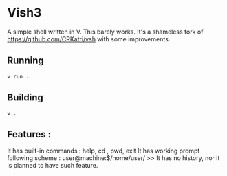 # Vish3
A simple shell written in V. This barely works.
It's a shameless fork of https://github.com/CRKatri/vsh
 with some improvements.
## Running
`v run .`

## Building
`v .`

## Features :
 It has built-in commands : help, cd , pwd, exit
 It has working prompt following scheme : user@machine:$/home/user/ >>
 It has no history, nor it is planned to have such feature.

